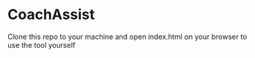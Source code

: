 # CoachAssist

Clone this repo to your machine and open index.html on your browser to use the tool yourself
